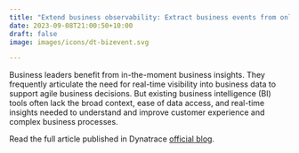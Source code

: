 ```yaml
---
title: "Extend business observability: Extract business events from online databases (Part 1)"
date: 2023-09-08T21:00:50+10:00
draft: false
image: images/icons/dt-bizevent.svg

---
```


Business leaders benefit from in-the-moment business insights. They frequently articulate the need for real-time visibility into business data to support agile business decisions. But existing business intelligence (BI) tools often lack the broad context, ease of data access, and real-time insights needed to understand and improve customer experience and complex business processes.

Read the full article published in Dynatrace [official blog](https://www.dynatrace.com/news/blog/extend-business-observability-extract-business-events-from-online-databases-1/).